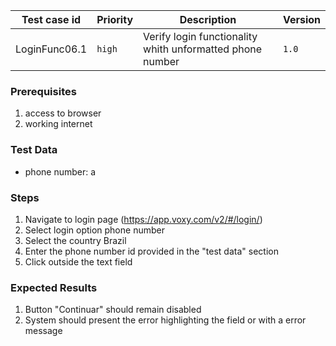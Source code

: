 Test case id | Priority | Description | Version
---|---|---|---
LoginFunc06.1 | `high` | Verify login functionality whith unformatted phone number| `1.0`

### Prerequisites
1. access to browser
2. working internet

### Test Data
* phone number: a

### Steps
1. Navigate to login page (https://app.voxy.com/v2/#/login/)
2. Select login option phone number
3. Select the country Brazil
4. Enter the phone number id provided in the "test data" section
5. Click outside the text field

### Expected Results
1. Button "Continuar" should remain disabled
2. System should present the error highlighting the field or with a error message
